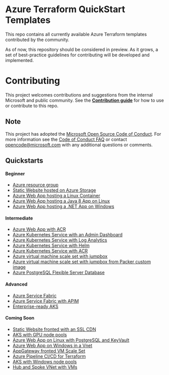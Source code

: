 # Azure Terraform QuickStart Templates

This repo contains all currently available Azure Terraform templates contributed by the community.

As of now, this repository should be considered in preview.  As it grows, a set of best-practice guidelines for contributing will be developed and implemented.

# Contributing

This project welcomes contributions and suggestions from the internal Microsoft and public community. See the [**Contribution guide**](/quickstart/CONTRIBUTE.md) for how to use or contribute to this repo.

## Note

This project has adopted the [Microsoft Open Source Code of Conduct](https://opensource.microsoft.com/codeofconduct/). For more information see the [Code of Conduct FAQ](https://opensource.microsoft.com/codeofconduct/faq/) or contact [opencode@microsoft.com](mailto:opencode@microsoft.com) with any additional questions or comments.

## Quickstarts

#### Beginner

- [Azure resource group](./101-resource-group)
- [Static Website hosted on Azure Storage](./101-storage-static-website)
- [Azure Web App hosting a Linux Container](./101-web-app-linux-container)
- [Azure Web App hosting a Java 8 App on Linux](./101-web-app-linux-java)
- [Azure Web App hosting a .NET App on Windows](./101-web-app-windows-dotnet)

#### Intermediate

- [Azure Web App with ACR](./201-web-app-docker-acr/)
- [Azure Kubernetes Service with an Admin Dashboard](./201-aks-rbac-dashboard-admin/)
- [Azure Kubernetes Service with Log Analytics](./201-aks-log-analytics/)
- [Azure Kubernetes Service with Helm](./201-aks-helm/)
- [Azure Kubernetes Service with ACR](./201-aks-acr-identity/)
- [Azure virtual machine scale set with jumpbox](./201-vmss-jumpbox)
- [Azure virtual machine scale set with jumpbox from Packer custom image](./201-vmss-packer-jumpbox)
- [Azure PostgreSQL Flexible Server Database](./201-postgresql-fs-db)

#### Advanced
- [Azure Service Fabric](./301-service-fabric/)
- [Azure Service Fabric with APIM](./301-service-fabric-apim/)
- [Enterprise-ready AKS](./301-aks-enterprise/)

#### Coming Soon
- [Static Website fronted with an SSL CDN](./201-storage-static-website-cdn-ssl)
- [AKS with GPU node pools](./201-aks-gpu-nodepool/)
- [Azure Web App on Linux with PostgreSQL and KeyVault](./201-web-app-postgres-keyvault/)
- [Azure Web App on Windows in a Vnet](./201-web-app-windows-vnet/)
- [AppGateway fronted VM Scale Set](./201-vmss-appgw-waf/)
- [Azure Pipeline CI/CD for Terraform](./201-azure-pipelines-ci-cd/)
- [AKS with Windows node pools](./301-aks-windows-nodepool/)
- [Hub and Spoke VNet with VMs](./301-hub-spoke-network-3vm/)
